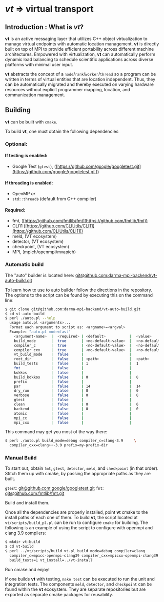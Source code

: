 # *vt* => virtual transport

## Introduction : What is *vt*?

**vt** is an active messaging layer that utilizes C++ object virtualization to
manage virtual endpoints with automatic location management. **vt** is directly
built on top of MPI to provide efficient portability across different machine
architectures. Empowered with virtualization, **vt** can automatically perform
dynamic load balancing to schedule scientific applications across diverse
platforms with minimal user input.

**vt** abstracts the concept of a `node`/`rank`/`worker`/`thread` so a program
can be written in terms of virtual entities that are location independent. Thus,
they can be automatically migrated and thereby executed on varying hardware
resources without explicit programmer mapping, location, and communication
management.

## Building

**vt** can be built with `cmake`.

To build **vt**, one must obtain the following dependencies:

### Optional:

#### If testing is enabled:
- Google Test (`gtest`), ([https://github.com/google/googletest.git](https://github.com/google/googletest.git))

#### If threading is enabled:
  - OpenMP       _or_
  - `std::thread`s (default from C++ compiler)

#### Required:
  - fmt,        ([https://github.com/fmtlib/fmt](https://github.com/fmtlib/fmt))
  - CLI11 ([https://github.com/CLIUtils/CLI11](https://github.com/CLIUtils/CLI11))
  - meld,       (VT ecosystem)
  - detector,   (VT ecosystem)
  - checkpoint, (VT ecosystem)
  - MPI,        (mpich/openmpi/mvapich)

### Automatic build

The "auto" builder is located here: [git@github.com:darma-mpi-backend/vt-auto-build.git]()

To learn how to use to auto builder follow the directions in the repository. The
options to the script can be found by executing this on the command line:

```bash
$ git clone git@github.com:darma-mpi-backend/vt-auto-build.git
$ cd vt-auto-build
$ perl ./auto.pl --help
  usage auto.pl <arguments>...
  Format each argument to script as: <argname>=<argval>
  Example: "auto.pl mode=fast"
    <argument-name>  |  <required> | <default>           |  <value>
    build_mode       |  true       | <no-default-value>  |  <no-default-value>
    compiler_c       |  true       | <no-default-value>  |  <no-default-value>
    compiler_cxx     |  true       | <no-default-value>  |  <no-default-value>
    vt_build_mode    |  false      |                     |
    root_dir         |  false      | <path>              |  <path>
    build_tests      |  false      | 1                   |  1
    fmt              |  false      |                     |
    kokkos           |  false      |                     |
    build_kokkos     |  false      | 0                   |  0
    prefix           |  false      |                     |
    par              |  false      | 14                  |  14
    dry_run          |  false      | 0                   |  0
    verbose          |  false      | 0                   |  0
    gtest            |  false      |                     |
    clean            |  false      | 0                   |  0
    backend          |  false      | 0                   |  0
    atomic           |  false      |                     |
    mpi_cc           |  false      |                     |
    mpi_cxx          |  false      |                     |
```
This command may get you most of the way there:

```bash
$ perl ./auto.pl build_mode=debug compiler_c=clang-3.9     \
  compiler_cxx=clang++-3.9 prefix=my-prefix-dir
```
###  Manual Build

To start out, obtain `fmt`, `gtest`, `detector`, `meld`, and `checkpoint`
(in that order). Stitch them up with cmake, by passing the appropriate paths as
they are built.

  `gtest`: [git@github.com:google/googletest.git]()
        `fmt`: [git@github.com:fmtlib/fmt.git]()

Build and install them.

Once all the dependencies are properly installed, point **vt** cmake to the install
paths of each one of them. To build **vt**, the script located at
`vt/scripts/build_pl.pl` can be run to configure `cmake` for building. The
following is an example of using the script to configure with openmpi and clang
3.9 compilers:

```bash
$ mkdir vt-build
$ cd vt-build
$ perl ../vt/scripts/build_vt.pl build_mode=debug compiler=clang               \
  compiler_c=mpicc-openmpi-clang39 compiler_cxx=mpicxx-openmpi-clang39         \
  build_tests=1 vt_install=../vt-install
```

Run cmake and enjoy!

If one builds **vt** with testing, `make test` can be executed to run the unit
and integration tests. The components `meld`, `detector`, and `checkpoint` can
be found within the **vt** ecosystem. They are separate repositories but are
exported as separate cmake packages for reusability.

